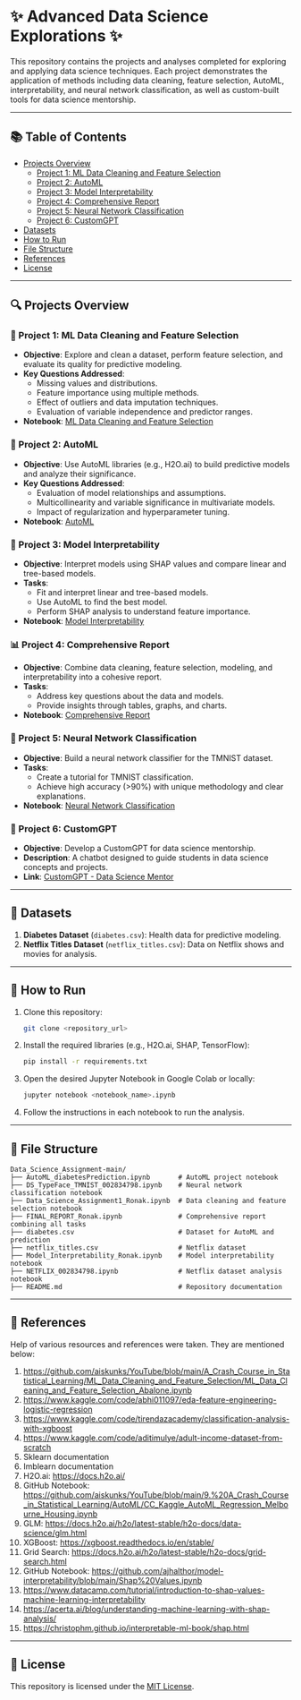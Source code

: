 # ✨ Advanced Data Science Explorations ✨

This repository contains the projects and analyses completed for exploring and applying data science techniques. Each project demonstrates the application of methods including data cleaning, feature selection, AutoML, interpretability, and neural network classification, as well as custom-built tools for data science mentorship.

---

## 📚 Table of Contents

- [Projects Overview](#projects-overview)
  - [Project 1: ML Data Cleaning and Feature Selection](#project-1-ml-data-cleaning-and-feature-selection)
  - [Project 2: AutoML](#project-2-automl)
  - [Project 3: Model Interpretability](#project-3-model-interpretability)
  - [Project 4: Comprehensive Report](#project-4-comprehensive-report)
  - [Project 5: Neural Network Classification](#project-5-neural-network-classification)
  - [Project 6: CustomGPT](#project-6-customgpt)
- [Datasets](#datasets)
- [How to Run](#how-to-run)
- [File Structure](#file-structure)
- [References](#references)
- [License](#license)

---

## 🔍 Projects Overview

### 🌟 Project 1: ML Data Cleaning and Feature Selection

- **Objective**: Explore and clean a dataset, perform feature selection, and evaluate its quality for predictive modeling.
- **Key Questions Addressed**:
  - Missing values and distributions.
  - Feature importance using multiple methods.
  - Effect of outliers and data imputation techniques.
  - Evaluation of variable independence and predictor ranges.
- **Notebook**: [ML Data Cleaning and Feature Selection](https://github.com/Ronakmishra/Advanced-Data-Science-Explorations/blob/main/Data_Science_Assignment1_Ronak.ipynb)



### 🤖 Project 2: AutoML

- **Objective**: Use AutoML libraries (e.g., H2O.ai) to build predictive models and analyze their significance.
- **Key Questions Addressed**:
  - Evaluation of model relationships and assumptions.
  - Multicollinearity and variable significance in multivariate models.
  - Impact of regularization and hyperparameter tuning.
- **Notebook**: [AutoML](https://github.com/Ronakmishra/Advanced-Data-Science-Explorations/blob/main/AutoML_diabetesPrediction.ipynb)



### 🧠 Project 3: Model Interpretability

- **Objective**: Interpret models using SHAP values and compare linear and tree-based models.
- **Tasks**:
  - Fit and interpret linear and tree-based models.
  - Use AutoML to find the best model.
  - Perform SHAP analysis to understand feature importance.
- **Notebook**: [Model Interpretability](https://github.com/Ronakmishra/Advanced-Data-Science-Ex)



### 📊 Project 4: Comprehensive Report

- **Objective**: Combine data cleaning, feature selection, modeling, and interpretability into a cohesive report.
- **Tasks**:
  - Address key questions about the data and models.
  - Provide insights through tables, graphs, and charts.
- **Notebook**: [Comprehensive Report](https://github.com/Ronakmishra/Advanced-Data-Science-Explorations/blob/main/FINAL_REPORT_Ronak.ipynb)



### 🔢 Project 5: Neural Network Classification

- **Objective**: Build a neural network classifier for the TMNIST dataset.
- **Tasks**:
  - Create a tutorial for TMNIST classification.
  - Achieve high accuracy (>90%) with unique methodology and clear explanations.
- **Notebook**: [Neural Network Classification](https://github.com/Ronakmishra/Advanced-Data-Science-Explorations/blob/main/DS_TypeFace_TMNIST_002834798.ipynb)



### 🤖 Project 6: CustomGPT

- **Objective**: Develop a CustomGPT for data science mentorship.
- **Description**: A chatbot designed to guide students in data science concepts and projects.
- **Link**: [CustomGPT - Data Science Mentor](https://chat.openai.com/g/g-SXjfXUTqo-data-science-mentor)



---

## 📁 Datasets

1. **Diabetes Dataset** (`diabetes.csv`): Health data for predictive modeling.
2. **Netflix Titles Dataset** (`netflix_titles.csv`): Data on Netflix shows and movies for analysis.

---

## 🚀 How to Run

1. Clone this repository:
   ```bash
   git clone <repository_url>
   ```
2. Install the required libraries (e.g., H2O.ai, SHAP, TensorFlow):
   ```bash
   pip install -r requirements.txt
   ```
3. Open the desired Jupyter Notebook in Google Colab or locally:
   ```bash
   jupyter notebook <notebook_name>.ipynb
   ```
4. Follow the instructions in each notebook to run the analysis.

---

## 📂 File Structure

```
Data_Science_Assignment-main/
├── AutoML_diabetesPrediction.ipynb       # AutoML project notebook
├── DS_TypeFace_TMNIST_002834798.ipynb    # Neural network classification notebook
├── Data_Science_Assignment1_Ronak.ipynb  # Data cleaning and feature selection notebook
├── FINAL_REPORT_Ronak.ipynb              # Comprehensive report combining all tasks
├── diabetes.csv                          # Dataset for AutoML and prediction
├── netflix_titles.csv                    # Netflix dataset
├── Model_Interpretability_Ronak.ipynb    # Model interpretability notebook
├── NETFLIX_002834798.ipynb               # Netflix dataset analysis notebook
├── README.md                             # Repository documentation
```

---

## 📖 References

Help of various resources and references were taken. They are mentioned below:

1. https://github.com/aiskunks/YouTube/blob/main/A_Crash_Course_in_Statistical_Learning/ML_Data_Cleaning_and_Feature_Selection/ML_Data_Cleaning_and_Feature_Selection_Abalone.ipynb
2. https://www.kaggle.com/code/abhi011097/eda-feature-engineering-logistic-regression
3. https://www.kaggle.com/code/tirendazacademy/classification-analysis-with-xgboost
4. https://www.kaggle.com/code/aditimulye/adult-income-dataset-from-scratch
5. Sklearn documentation
6. Imblearn documentation
7. H2O.ai: https://docs.h2o.ai/
8. GitHub Notebook: https://github.com/aiskunks/YouTube/blob/main/9.%20A_Crash_Course_in_Statistical_Learning/AutoML/CC_Kaggle_AutoML_Regression_Melbourne_Housing.ipynb
9. GLM: https://docs.h2o.ai/h2o/latest-stable/h2o-docs/data-science/glm.html
10. XGBoost: https://xgboost.readthedocs.io/en/stable/
11. Grid Search: https://docs.h2o.ai/h2o/latest-stable/h2o-docs/grid-search.html
12. GitHub Notebook: https://github.com/ajhalthor/model-interpretability/blob/main/Shap%20Values.ipynb
13. https://www.datacamp.com/tutorial/introduction-to-shap-values-machine-learning-interpretability
14. https://acerta.ai/blog/understanding-machine-learning-with-shap-analysis/
15. https://christophm.github.io/interpretable-ml-book/shap.html

---

## 📜 License

This repository is licensed under the [MIT License](LICENSE).
